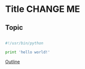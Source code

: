Title CHANGE ME
===============

Topic
-----

```python

#!/usr/bin/python

print 'hello world!'
```

[Outline](outline.md)
